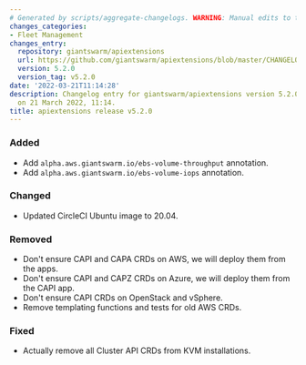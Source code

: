 ```yaml
---
# Generated by scripts/aggregate-changelogs. WARNING: Manual edits to this files will be overwritten.
changes_categories:
- Fleet Management
changes_entry:
  repository: giantswarm/apiextensions
  url: https://github.com/giantswarm/apiextensions/blob/master/CHANGELOG.md#520---2022-03-21
  version: 5.2.0
  version_tag: v5.2.0
date: '2022-03-21T11:14:28'
description: Changelog entry for giantswarm/apiextensions version 5.2.0, published
  on 21 March 2022, 11:14.
title: apiextensions release v5.2.0
---
```


### Added
- Add `alpha.aws.giantswarm.io/ebs-volume-throughput` annotation.
- Add `alpha.aws.giantswarm.io/ebs-volume-iops` annotation.
### Changed
- Updated CircleCI Ubuntu image to 20.04.
### Removed
- Don't ensure CAPI and CAPA CRDs on AWS, we will deploy them from the apps.
- Don't ensure CAPI and CAPZ CRDs on Azure, we will deploy them from the CAPI app.
- Don't ensure CAPI CRDs on OpenStack and vSphere.
- Remove templating functions and tests for old AWS CRDs.
### Fixed
- Actually remove all Cluster API CRDs from KVM installations.
